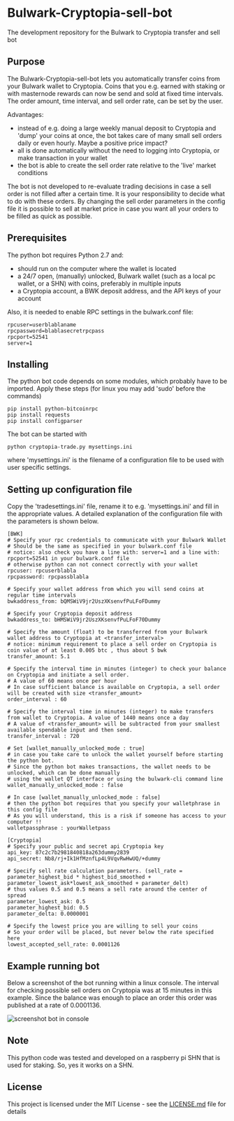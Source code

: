 # Bulwark-Cryptopia-sell-bot
The development repository for the Bulwark to Cryptopia transfer and sell bot

## Purpose

The Bulwark-Cryptopia-sell-bot lets you automatically transfer coins from your Bulwark wallet to Cryptopia. Coins that you e.g. earned with staking or with masternode rewards can now be send and sold at fixed time intervals. The order amount, time interval, and sell order rate, can be set by the user.

Advantages:
* instead of e.g. doing a large weekly manual deposit to Cryptopia and 'dump' your coins at once, the bot takes care of many small sell orders daily or even hourly. Maybe a positive price impact?
* all is done automatically without the need to logging into Cryptopia, or make transaction in your wallet
* the bot is able to create the sell order rate relative to the 'live' market conditions

The bot is not developed to re-evaluate trading decisions in case a sell order is not filled after a certain time. It is your responsibility to decide what to do with these orders. By changing the sell order parameters in the config file it is possible to sell at market price in case you want all your orders to be filled as quick as possible.

## Prerequisites

The python bot requires Python 2.7 and:
* should run on the computer where the wallet is located
* a 24/7 open, (manually) unlocked, Bulwark wallet (such as a local pc wallet, or a SHN) with coins, preferably in multiple inputs
* a Cryptopia account, a BWK deposit address, and the API keys of your account

Also, it is needed to enable RPC settings in the bulwark.conf file:

```
rpcuser=userblablaname
rpcpassword=blablasecretrpcpass
rpcport=52541
server=1
```

## Installing

The python bot code depends on some modules, which probably have to be imported.
Apply these steps (for linux you may add 'sudo' before the commands)

```
pip install python-bitcoinrpc
pip install requests
pip install configparser
```

The bot can be started with

```
python cryptopia-trade.py mysettings.ini
```

where 'mysettings.ini' is the filename of a configuration file to be used with user specific settings. 

## Setting up configuration file

Copy the 'tradesettings.ini' file, rename it to e.g. 'mysettings.ini' and fill in the appropriate values. A detailed explanation of the configuration file with the parameters is shown below.  

```
[BWK]
# Specify your rpc credentials to communicate with your Bulwark Wallet
# Should be the same as specified in your bulwark.conf file
# notice: also check you have a line with: server=1 and a line with: rpcport=52541 in your bulwark.conf file
# otherwise python can not connect correctly with your wallet
rpcuser: rpcuserblabla
rpcpassword: rpcpassblabla

# Specify your wallet address from which you will send coins at regular time intervals
bwkaddress_from: bQMSWiV9jr2UszXKsenvfPuLFoFDummy

# Specify your Cryptopia deposit address
bwkaddress_to: bHMSWiV9jr2UszXKsenvfPuLFoF70Dummy

# Specify the amount (float) to be transferred from your Bulwark wallet address to Cryptopia at <transfer_interval>
# notice: minimum requirement to place a sell order on Cryptopia is coin value of at least 0.005 btc , thus about 5 bwk
transfer_amount: 5.1

# Specify the interval time in minutes (integer) to check your balance on Cryptopia and initiate a sell order. 
# A value of 60 means once per hour
# In case sufficient balance is available on Cryptopia, a sell order will be created with size <transfer_amount>
order_interval : 60

# Specify the interval time in minutes (integer) to make transfers from wallet to Cryptopia. A value of 1440 means once a day
# A value of <transfer_amount> will be subtracted from your smallest available spendable input and then send.
transfer_interval : 720

# Set [wallet_manually_unlocked_mode : true]
# in case you take care to unlock the wallet yourself before starting the python bot.
# Since the python bot makes transactions, the wallet needs to be unlocked, which can be done manually
# using the wallet QT interface or using the bulwark-cli command line
wallet_manually_unlocked_mode : false

# In case [wallet_manually_unlocked_mode : false]
# then the python bot requires that you specify your walletphrase in this config file
# As you will understand, this is a risk if someone has access to your computer !!
walletpassphrase : yourWalletpass

[Cryptopia]
# Specify your public and secret api Cryptopia key
api_key: 87c2c7b2981840818a263dummy2839
api_secret: Nb8/rj+Ik1HfMznfLp4L9VqvRwHwUQ/+dummy

# Specify sell rate calculation parameters. (sell_rate = parameter_highest_bid * highest_bid_smoothed + parameter_lowest_ask*lowest_ask_smoothed + parameter_delt)
# thus values 0.5 and 0.5 means a sell rate around the center of spread
parameter_lowest_ask: 0.5
parameter_highest_bid: 0.5
parameter_delta: 0.0000001

# Specify the lowest price you are willing to sell your coins
# So your order will be placed, but never below the rate specified here
lowest_accepted_sell_rate: 0.0001126
```
## Example running bot
Below a screenshot of the bot running within a linux console. The interval for checking possible sell orders on Cryptopia was at 15 minutes in this example. Since the balance was enough to place an order this order was published at a rate of 0.0001136.

![screenshot bot in console](https://media.discordapp.net/attachments/384778076179136513/471421238623862814/unknown.png)

## Note

This python code was tested and developed on a raspberry pi SHN that is used for staking. So, yes it works on a SHN.

## License

This project is licensed under the MIT License - see the [LICENSE.md](LICENSE.md) file for details



